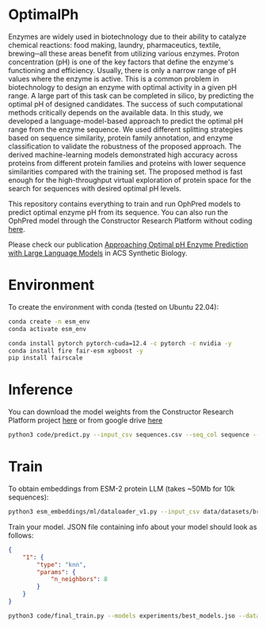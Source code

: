 # OptimalPh

Enzymes are widely used in biotechnology due to their ability to catalyze chemical reactions: food making, laundry, pharmaceutics, textile, brewing─all these areas benefit from utilizing various enzymes. Proton concentration (pH) is one of the key factors that define the enzyme's functioning and efficiency. Usually, there is only a narrow range of pH values where the enzyme is active. This is a common problem in biotechnology to design an enzyme with optimal activity in a given pH range. A large part of this task can be completed in silico, by predicting the optimal pH of designed candidates. The success of such computational methods critically depends on the available data. In this study, we developed a language-model-based approach to predict the optimal pH range from the enzyme sequence. We used different splitting strategies based on sequence similarity, protein family annotation, and enzyme classification to validate the robustness of the proposed approach. The derived machine-learning models demonstrated high accuracy across proteins from different protein families and proteins with lower sequence similarities compared with the training set. The proposed method is fast enough for the high-throughput virtual exploration of protein space for the search for sequences with desired optimal pH levels.

This repository contains everything to train and run OphPred models to predict optimal enzyme pH from its sequence.
You can also run the OphPred model through the Constructor Research Platform without coding [here](https://research.constructor.tech/platform/public/project/optimalph).

Please check our publication [Approaching Optimal pH Enzyme Prediction with Large Language Models](https://pubs.acs.org/doi/full/10.1021/acssynbio.4c00465) in ACS Synthetic Biology.


# Environment
To create the environment with conda (tested on Ubuntu 22.04):
```bash
conda create -n esm_env
conda activate esm_env

conda install pytorch pytorch-cuda=12.4 -c pytorch -c nvidia -y
conda install fire fair-esm xgboost -y
pip install fairscale
```

# Inference

You can download the model weights from the Constructor Research Platform project [here](https://research.constructor.tech/platform/public/project/optimalph) or from google drive [here](https://drive.google.com/drive/folders/1CRKzq3DGFjlTH3MzTZ8a3AQaB23YrfCn?usp=sharing)


```bash
python3 code/predict.py --input_csv sequences.csv --seq_col sequence --model_fname weights/model_xgboost --output_csv sequences_scored.csv
```

# Train

To obtain embeddings from ESM-2 protein LLM (takes ~50Mb for 10k sequences):

```bash
python3 esm_embeddings/ml/dataloader_v1.py --input_csv data/datasets/brenda_new.csv --seq_col sequence --target_col mean_pH --output_emb data/embeddings/brenda_new_emb.npy
```

Train your model.
JSON file containing info about your model should look as follows:
```json
{
    "1": {
        "type": "knn",
        "params": {
            "n_neighbors": 8
        }
    }
}
```

```bash
python3 code/final_train.py --models experiments/best_models.jso --data data/embeddings/brenda_new_emb.npy --output_dir weights/ --prefix model --csv_input data/datasets/brenda_new.csv
```
